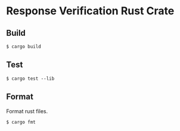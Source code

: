 # Response Verification Rust Crate

## Build

```shell
$ cargo build
```

## Test

```shell
$ cargo test --lib
```

## Format

Format rust files.

```shell
$ cargo fmt
```
